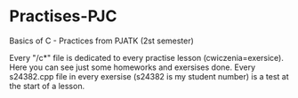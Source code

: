 # Practises-PJC
Basics of C - Practices from PJATK (2st semester)

Every "/c*" file is dedicated to every practise lesson (cwiczenia=exersice).
Here you can see just some homeworks and exersises done.
Every s24382.cpp file in every exersise (s24382 is my student number) is a test at the start of a lesson.
